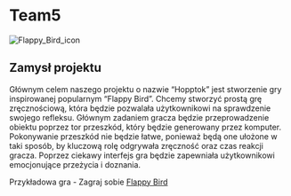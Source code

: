 # Team5

![Flappy_Bird_icon](https://github.com/AGH-Narzedzia-Informatyczne-2023-2024/Team5/assets/148252228/ae765507-4234-45e0-b0b4-7a7e0959ebe9)

## Zamysł projektu 
Głównym celem naszego projektu o nazwie “Hopptok” jest stworzenie gry inspirowanej popularnym “Flappy Bird”. Chcemy stworzyć prostą grę zręcznościową, która będzie pozwalała użytkownikowi na sprawdzenie swojego refleksu. Głównym zadaniem gracza będzie przeprowadzenie obiektu poprzez tor przeszkód, który będzie generowany przez komputer. Pokonywanie przeszkód nie będzie łatwe, ponieważ będą one ułożone w taki sposób, by kluczową rolę odgrywała zręczność oraz czas reakcji gracza. Poprzez ciekawy interfejs gra będzie zapewniała użytkownikowi emocjonujące przeżycia i doznania.  

Przykładowa gra - Zagraj sobie
[Flappy Bird](https://flappybird.io/)
